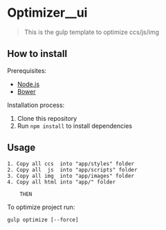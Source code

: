 # Optimizer__ui

> This is the gulp template to optimize ccs/js/img

## How to install

Prerequisites:
* [Node.js](http://nodejs.org/) 
* [Bower](http://bower.io/) 

Installation process:

1. Clone this repository
2. Run ```npm install``` to install dependencies

## Usage
```
1. Copy all ccs  into "app/styles" folder
2. Copy all  js  into "app/scripts" folder
3. Copy all img  into "app/images" folder
4. Copy all html into "app/" folder
```
		THEN
	
To optimize project run:
```
gulp optimize [--force] 
```

